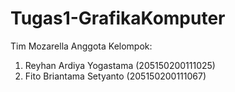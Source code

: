 # Tugas1-GrafikaKomputer
Tim Mozarella
Anggota Kelompok:
1. Reyhan Ardiya Yogastama (205150200111025)
2. Fito Briantama Setyanto (205150200111067)
